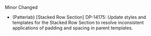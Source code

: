 Minor
Changed
- (Patterlab) [Stacked Row Section] DP-14175: Update styles and templates for the Stacked Row Section to resolve inconsistent applications of padding and spacing in parent templates.